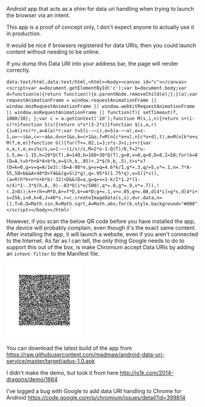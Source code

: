 Android app that acts as a shim for data uri handling when trying to launch the browser via an intent.

This app is a proof of concept only, I don't expect anyone to actually use it in production.

It would be nice if browsers registered for data URIs, then you could launch content without needing to be online.

If you dump this Data URI into your address bar, the page will render correctly.

```
data:text/html,data:text/html,<html><body><canvas id="c"></canvas><script>var a=document.getElementById('c');var b=document.body;var d=function(e){return function(){e.parentNode.removeChild(e);};}(a);var requestAnimationFrame = window.requestAnimationFrame || window.mozRequestAnimationFrame || window.webkitRequestAnimationFrame || window.msRequestAnimationFrame || function(f){ setTimeout(f, 1000/30); };var c = a.getContext('2d');function M(s,i,n){return s+(i-s)*n}function S(s){return s*s*(3-2*s)}function $(i,a,r){i=A(i+s)*r,a=A(a)*r;var t=S(i-~~i),e=S(a-~~a),o=s-1,u=~~i&o,c=~~a&o,d=u+1&o,k=c+1&o,f=M(n[c*o+u],n[c*o+d],t),m=M(n[k*o+u],n[k*o+d],t);return M(f,m,e)}function G(){for(T+=.02,i=J;s*s-J>i;i++){var n,a,t,e,o=i%s/s,u=1-~~(i/s)/s,M=2*o-1-Q(T)/8,f=2*u-1.5,m=-1.15,h=20*Q(T),A=140,b=160+30*Q(T),g=0,v=0,q=0,D=0,I=50;for(k=0,E=1;I>k&&(D=A,t=h*h+A*A+b*b,e=$(h,b,.05)+.2*$(h,b,.5),t>s*s?(D=k=0,g=v=q=A/1e3):(D=A-90*e,g=v=q=4.6*k/I,g*=.3,q/=5,v*=.1,n=.7*A-55,50>b&&A+40*D>74&&(g=S(2*g),q=.95*S(1.75*q),v=S(1*v)),(a=R(h*h+n*n+b*b)-32)<D&&(D=a,g=q=v=1-k/I*1.2*(1-n/4)*1-.3*$(h,A,.9)-.03*Q(i*e/500),q*=.8,g*=.9,v*=.7)),!(.2>D));k++)h+=M*D,A+=f*D,b+=m*D;g+=.1,v+=.05,q+=.08,d[4*i]=g*s,d[4*i+1]=q*s,d[4*i+2]=v*s,d[4*i+3]=s}c.putImageData(r,0,-40),requestAnimationFrame(G)}var s=256,i=0,k=0,J=40*s,r=c.createImageData(s,s),d=r.data,n=[],T=0,Q=Math.sin,R=Math.sqrt,A=Math.abs;for(b.style.background="#000",i=0;s*s>i;i++)n[i]=M(.7,.5,Math.random());G();</script></body></html>`
```

However, if you scan the below QR code before you have installed the app, the device will probably complain, even though it's the exact same content. After installing the app, it will launch a website, even if you aren't connected to the Internet. As far as I can tell, the only thing Google needs to do to support this out of the box, is make Chromium accept Data URIs by adding an `intent-filter` to the Manifest file.

![QR Code](https://raw.githubusercontent.com/madmaw/android-data-uri-service/master/qrcode.png)

You can download the latest build of the app from https://raw.githubusercontent.com/madmaw/android-data-uri-service/master/target/adus-1.0.apk

I didn't make the demo, but took it from here http://js1k.com/2014-dragons/demo/1664

I've logged a bug with Google to add data URI handling to Chrome for Android https://code.google.com/p/chromium/issues/detail?id=399814